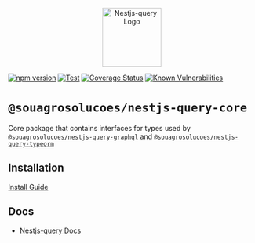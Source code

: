 <p align="center">
  <a href="https://tripss.github.io/nestjs-query" target="blank"><img src="https://tripss.github.io/nestjs-query/img/logo.svg" width="120" alt="Nestjs-query Logo" /></a>
</p>

[![npm version](https://img.shields.io/npm/v/@souagrosolucoes/nestjs-query-core.svg)](https://www.npmjs.org/package/@souagrosolucoes/nestjs-query-core)
[![Test](https://github.com/tripss/nestjs-query/workflows/Test/badge.svg?branch=master)](https://github.com/tripss/nestjs-query/actions?query=workflow%3ATest+and+branch%3Amaster+)
[![Coverage Status](https://codecov.io/gh/TriPSs/nestjs-query/branch/master/graph/badge.svg?token=29EX71ID2P)](https://codecov.io/gh/TriPSs/nestjs-query)
[![Known Vulnerabilities](https://snyk.io/test/github/tripss/nestjs-query/badge.svg?targetFile=packages/core/package.json)](https://snyk.io/test/github/tripss/nestjs-query?targetFile=packages/core/package.json)

# `@souagrosolucoes/nestjs-query-core`

Core package that contains interfaces for types used by [`@souagrosolucoes/nestjs-query-graphql`](../query-graphql)
and [`@souagrosolucoes/nestjs-query-typeorm`](../query-typeorm)

## Installation

[Install Guide](https://tripss.github.io/nestjs-query/docs/introduction/install)

## Docs

* [Nestjs-query Docs](https://tripss.github.io/nestjs-query/docs/introduction/getting-started)

